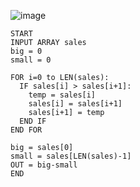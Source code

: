 ![image](https://github.com/PaulaYaniz/year_2/assets/89135778/74a3a061-8ff8-442e-ac32-076e34c21dd0)


```
START
INPUT ARRAY sales
big = 0
small = 0

FOR i=0 to LEN(sales):
  IF sales[i] > sales[i+1]:
    temp = sales[i]
    sales[i] = sales[i+1]
    sales[i+1] = temp
  END IF
END FOR

big = sales[0]
small = sales[LEN(sales)-1]
OUT = big-small
END
```

